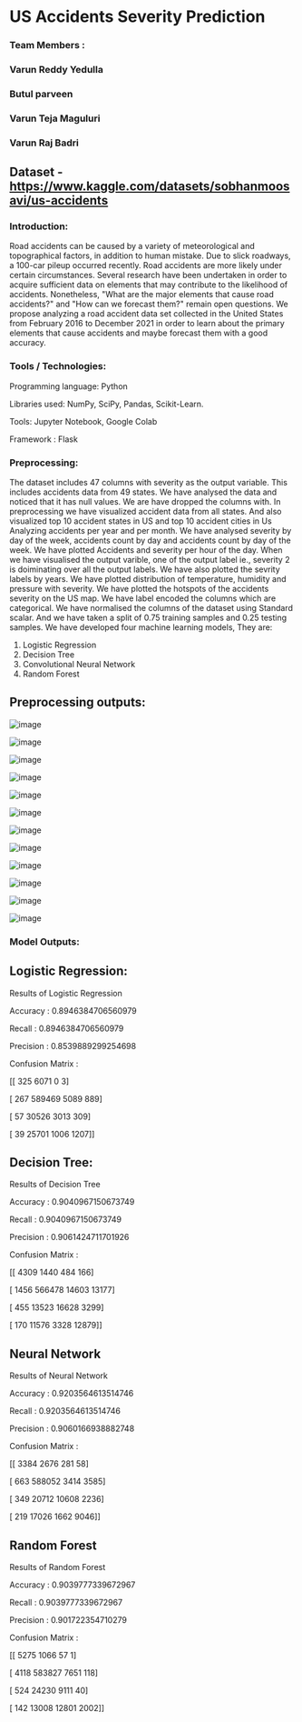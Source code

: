 # US Accidents Severity Prediction	


### Team Members :
### Varun Reddy Yedulla
### Butul parveen
### Varun Teja Maguluri
### Varun Raj Badri

## Dataset - https://www.kaggle.com/datasets/sobhanmoosavi/us-accidents

### Introduction:
Road accidents can be caused by a variety of meteorological and topographical factors, in addition to human mistake. Due to slick roadways, a 100-car pileup occurred recently. Road accidents are more likely under certain circumstances. Several research have been undertaken in order to acquire sufficient data on elements that may contribute to the likelihood of accidents. Nonetheless, "What are the major elements that cause road accidents?" and "How can we forecast them?" remain open questions. We propose analyzing a road accident data set collected in the United States from February 2016 to December 2021 in order to learn about the primary elements that cause accidents and maybe forecast them with a good accuracy.

### Tools / Technologies:
Programming language: Python

Libraries used: NumPy, SciPy, Pandas, Scikit-Learn.

Tools: Jupyter Notebook, Google Colab 

Framework : Flask

### Preprocessing:
The dataset includes 47 columns with severity as the output variable. This includes accidents data from 49 states. We have analysed the data and noticed that it has null values. We are have dropped the columns with. In preprocessing we have visualized accident data from all states. And also visualized top 10 accident states in US and top 10 accident cities in Us Analyzing accidents per year and per month. We have analysed severity by day of the week, accidents count by day and accidents count by day of the week. We have plotted Accidents and severity per hour of the day. When we have visualised the output varible, one of the output label ie., severity 2 is doiminating over all the output labels. We have also plotted the sevrity labels by years. We have plotted distribution of temperature, humidity and pressure with severity. We have plotted the hotspots of the accidents severity on the US map. We have label encoded the columns which are categorical. We have normalised the columns of the dataset using Standard scalar. And we have taken a split of 0.75 training samples and 0.25 testing samples. We have developed four machine learning models, They are:
1. Logistic Regression
2. Decision Tree
3. Convolutional Neural Network 
4. Random Forest

## Preprocessing outputs:

![image](https://user-images.githubusercontent.com/55958864/167739142-9a8eec86-e4bd-4ab1-81ed-2b568c8f6289.png)

![image](https://user-images.githubusercontent.com/55958864/167739178-3a0b5d24-0758-459b-8230-a7e27e400022.png)

![image](https://user-images.githubusercontent.com/55958864/167739241-a01c9c5e-b9f2-4e3b-a99c-738a35fcb9cf.png)

![image](https://user-images.githubusercontent.com/55958864/167739262-4bb2e469-4b6a-4fe9-a659-c457f369611e.png)

![image](https://user-images.githubusercontent.com/55958864/167739314-af578109-f006-4e36-a679-7f7ca42495d5.png)

![image](https://user-images.githubusercontent.com/55958864/167739330-aa458baa-69ce-4bcb-a70d-18a44859dd89.png)

![image](https://user-images.githubusercontent.com/55958864/167739360-c253f6bd-4510-4e6e-9c84-d486f18bd0df.png)

![image](https://user-images.githubusercontent.com/55958864/167739383-9e8718e3-520e-4734-890d-55be5dc697c5.png)

![image](https://user-images.githubusercontent.com/55958864/167739401-e330c813-a693-416c-adf6-24294b93c6c8.png)

![image](https://user-images.githubusercontent.com/55958864/167739408-ba25964a-cc00-42d7-a9f4-dceec22543d8.png)

![image](https://user-images.githubusercontent.com/55958864/167739417-40b531c8-ae71-40f8-9ebf-a8b4cbbb0dbf.png)

![image](https://user-images.githubusercontent.com/55958864/167739434-d2ac7b8a-c84c-40f5-985f-fcc2ceb5ef98.png)

### Model Outputs:

## Logistic Regression:

Results of Logistic Regression

Accuracy    :  0.8946384706560979

Recall      :  0.8946384706560979

Precision   :  0.8539889299254698

Confusion Matrix   : 

[[   325   6071      0      3]

 [   267 589469   5089    889]
 
 [    57  30526   3013    309]
 
 [    39  25701   1006   1207]]
 
 
## Decision Tree:

Results of Decision Tree

Accuracy    :  0.9040967150673749

Recall      :  0.9040967150673749

Precision   :  0.9061424711701926

Confusion Matrix   : 

[[  4309   1440    484    166]

 [  1456 566478  14603  13177]
 
 [   455  13523  16628   3299]
 
 [   170  11576   3328  12879]]


## Neural Network

Results of Neural Network

Accuracy    :  0.9203564613514746

Recall      :  0.9203564613514746

Precision   :  0.9060166938882748

Confusion Matrix   : 

[[  3384   2676    281     58]

 [   663 588052   3414   3585]
 
 [   349  20712  10608   2236]
 
 [   219  17026   1662   9046]]
 
 
## Random Forest 

Results of Random Forest

Accuracy    :  0.9039777339672967

Recall      :  0.9039777339672967

Precision   :  0.901722354710279

Confusion Matrix   : 

[[  5275   1066     57      1]

 [  4118 583827   7651    118]
 
 [   524  24230   9111     40]
 
 [   142  13008  12801   2002]]


